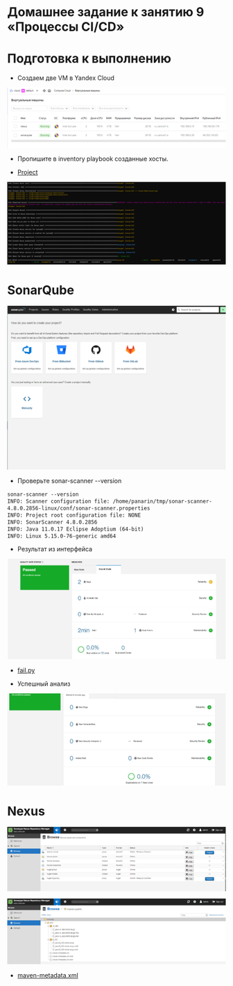 # Домашнее задание к занятию 9 «Процессы CI/CD»

# Подготовка к выполнению

* Создаем  две VM в Yandex Cloud

![](https://github.com/networksuperman/netology_dev_ops/blob/main/cicd-dev-35/09-ci-03-cicd/img/1%20(1).png)  

* Пропишите в inventory playbook созданные хосты.

* [Project](https://github.com/networksuperman/netology_dev_ops/tree/main/cicd-dev-35/09-ci-03-cicd/infrastructure)

![](https://github.com/networksuperman/netology_dev_ops/blob/main/cicd-dev-35/09-ci-03-cicd/img/1%20(2).png)  

# SonarQube

![](https://github.com/networksuperman/netology_dev_ops/blob/main/cicd-dev-35/09-ci-03-cicd/img/1%20(3).png)  

* Проверьте sonar-scanner --version

```
sonar-scanner --version
INFO: Scanner configuration file: /home/panarin/tmp/sonar-scanner-4.8.0.2856-linux/conf/sonar-scanner.properties
INFO: Project root configuration file: NONE
INFO: SonarScanner 4.8.0.2856
INFO: Java 11.0.17 Eclipse Adoptium (64-bit)
INFO: Linux 5.15.0-76-generic amd64
```
* Результат из интерфейса

![](https://github.com/networksuperman/netology_dev_ops/blob/main/cicd-dev-35/09-ci-03-cicd/img/1%20(6).png)  

* [fail.py](https://github.com/networksuperman/netology_dev_ops/blob/main/cicd-dev-35/09-ci-03-cicd/fail.py)

* Успешный анализ

![](https://github.com/networksuperman/netology_dev_ops/blob/main/cicd-dev-35/09-ci-03-cicd/img/1%20(7).png)  

# Nexus

![](https://github.com/networksuperman/netology_dev_ops/blob/main/cicd-dev-35/09-ci-03-cicd/img/1%20(4).png)  

![](https://github.com/networksuperman/netology_dev_ops/blob/main/cicd-dev-35/09-ci-03-cicd/img/1%20(5).png) 

* [maven-metadata.xml](https://github.com/networksuperman/netology_dev_ops/blob/main/cicd-dev-35/09-ci-03-cicd/maven-metadata.xml)
